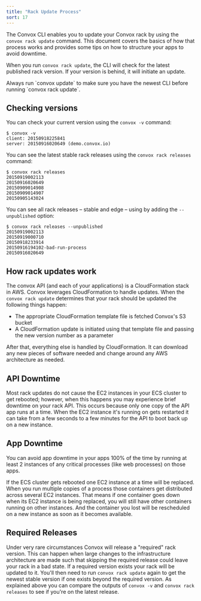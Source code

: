 ```yaml
---
title: "Rack Update Process"
sort: 17
---
```


The Convox CLI enables you to update your Convox rack by using the `convox rack update` command. This document covers the basics of how that process works and provides some tips on how to structure your apps to avoid downtime.

When you run `convox rack update`, the CLI will check for the latest published rack version. If your version is behind, it will initiate an update.

<div class="block-callout block-show-callout type-warning">
  <p>Always run `convox update` to make sure you have the newest CLI before running `convox rack update`.</p>
</div>

## Checking versions

You can check your current version using the `convox -v` command:

    $ convox -v
    client: 20150918225841
    server: 20150916020649 (demo.convox.io)

You can see the latest stable rack releases using the `convox rack releases` command:

    $ convox rack releases
    20150919002113
    20150916020649
    20150909014908
    20150909014907
    20150905143024

You can see all rack releases – stable and edge – using by adding the `--unpublished` option:

    $ convox rack releases --unpublished
    20150919002113
    20150919000710
    20150918233914
    20150916194102-bad-run-process
    20150916020649

## How rack updates work

The convox API (and each of your applications) is a CloudFormation stack in AWS. Convox leverages CloudFormation to handle updates.
When the `convox rack update` determines that your rack should be updated the following things happen:

  - The appropriate CloudFormation template file is fetched Convox's S3 bucket
  - A CloudFormation update is initiated using that template file and passing the new version number as a parameter

After that, everything else is handled by CloudFormation. It can download any new pieces of software needed and change around any AWS architecture as needed.

## API Downtime

Most rack updates do not cause the EC2 instances in your ECS cluster to get rebooted; however, when this happens you may experience brief downtime on your rack API. This occurs because only one copy of the API app runs at a time. When the EC2 instance it's running on gets restarted it can take from a few seconds to a few minutes for the API to boot back up on a new instance.

## App Downtime

You can avoid app downtime in your apps 100% of the time by running at least 2 instances of any critical processes (like web processes) on those apps.

If the ECS cluster gets rebooted one EC2 instance at a time will be replaced. When you run multiple copies of a process those containers get distributed across several EC2 instances. That means if one container goes down when its EC2 instance is being replaced, you will still have other containers running on other instances. And the container you lost will be rescheduled on a new instance as soon as it becomes available.

## Required Releases

Under very rare circumstances Convox will release a "required" rack version. This can happen when large changes to the infrastructure architecture are made such that skipping the required release could leave your rack in a bad state. If a required version exists your rack will be updated to it. You'll then need to run `convox rack update` again to get the newest stable version if one exists beyond the required version. As explained above you can compare the outputs of `convox -v` and `convox rack releases` to see if you're on the latest release.
